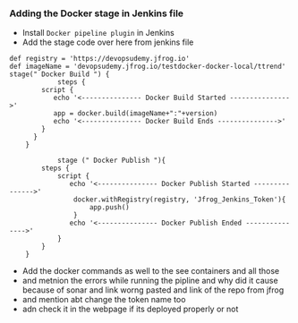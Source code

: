 ### Adding the Docker stage in Jenkins file 

- Install ```Docker pipeline plugin``` in Jenkins
- Add the stage code over here from jenkins file
```
def registry = 'https://devopsudemy.jfrog.io'
def imageName = 'devopsudemy.jfrog.io/testdocker-docker-local/ttrend'
stage(" Docker Build ") {
            steps {
        script {
           echo '<--------------- Docker Build Started --------------->'
           app = docker.build(imageName+":"+version)
           echo '<--------------- Docker Build Ends --------------->'
        }
      }
    }

            stage (" Docker Publish "){
        steps {
            script {
               echo '<--------------- Docker Publish Started --------------->'  
                docker.withRegistry(registry, 'Jfrog_Jenkins_Token'){
                    app.push()
                }    
               echo '<--------------- Docker Publish Ended --------------->'  
            }
        }
    }
```
- Add the docker commands as well to the see containers and all those
- and metnion the errors while running the pipline and why did it cause because of sonar and link worng pasted and link of the repo from jfrog
- and mention abt change the token name too
- adn check it in the webpage if its deployed properly or not
